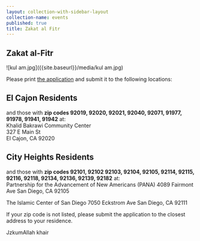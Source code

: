 ```yaml
---
layout: collection-with-sidebar-layout
collection-name: events
published: true
title: Zakat al Fitr
---
```

## Zakat al-Fitr
![kul am.jpg]({{site.baseurl}}/media/kul am.jpg)

Please print [the application](https://mail.google.com/mail/u/0/#sent/1638e5c3c6b0427e) and submit it to the following locations:

## El Cajon Residents 
and those with **zip codes 92019, 92020, 92021, 92040, 92071, 91977, 91978, 91941, 91942** at:  
Khalid Bakrawi Community Center  
327 E Main St  
El Cajon, CA  92020  

## City Heights Residents 
and those with **zip codes 92101, 92102 92103, 92104, 92105, 92114, 92115, 92116, 92118, 92134, 92136, 92139, 92182** at:  
Partnership for the Advancement of New Americans (PANA)
4089 Fairmont Ave
San Diego, CA  92105

The Islamic Center of San Diego
7050 Eckstrom Ave
San Diego, CA 92111

If your zip code is not listed, please submit the application to the closest address to your residence.

JzkumAllah khair
